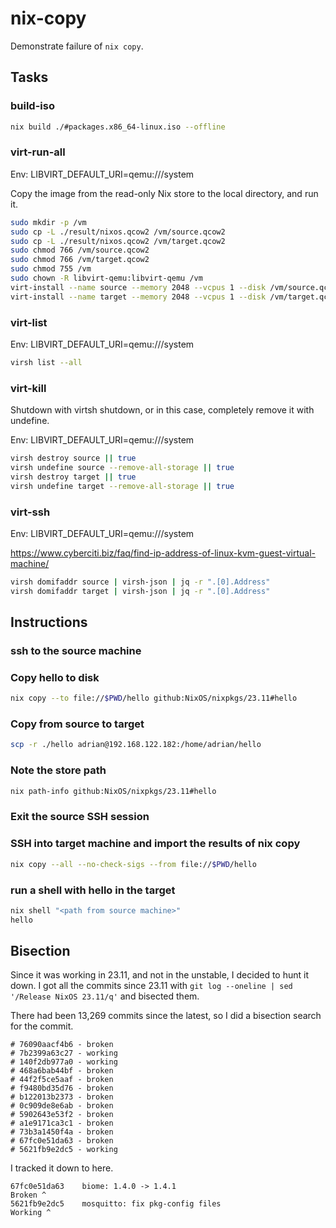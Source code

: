 # nix-copy

Demonstrate failure of `nix copy`. 

## Tasks

### build-iso

```bash
nix build ./#packages.x86_64-linux.iso --offline
```

### virt-run-all

Env: LIBVIRT_DEFAULT_URI=qemu:///system

Copy the image from the read-only Nix store to the local directory, and run it.

```bash
sudo mkdir -p /vm
sudo cp -L ./result/nixos.qcow2 /vm/source.qcow2
sudo cp -L ./result/nixos.qcow2 /vm/target.qcow2
sudo chmod 766 /vm/source.qcow2
sudo chmod 766 /vm/target.qcow2
sudo chmod 755 /vm
sudo chown -R libvirt-qemu:libvirt-qemu /vm
virt-install --name source --memory 2048 --vcpus 1 --disk /vm/source.qcow2,bus=sata --import --os-variant nixos-unknown --network default --noautoconsole
virt-install --name target --memory 2048 --vcpus 1 --disk /vm/target.qcow2,bus=sata --import --os-variant nixos-unknown --network default --noautoconsole
```

### virt-list

Env: LIBVIRT_DEFAULT_URI=qemu:///system

```bash
virsh list --all
```

### virt-kill

Shutdown with virtsh shutdown, or in this case, completely remove it with undefine.

Env: LIBVIRT_DEFAULT_URI=qemu:///system

```bash
virsh destroy source || true
virsh undefine source --remove-all-storage || true
virsh destroy target || true
virsh undefine target --remove-all-storage || true
```

### virt-ssh

Env: LIBVIRT_DEFAULT_URI=qemu:///system

https://www.cyberciti.biz/faq/find-ip-address-of-linux-kvm-guest-virtual-machine/

```bash
virsh domifaddr source | virsh-json | jq -r ".[0].Address"
virsh domifaddr target | virsh-json | jq -r ".[0].Address"
```

## Instructions

### ssh to the source machine

### Copy hello to disk

```bash
nix copy --to file://$PWD/hello github:NixOS/nixpkgs/23.11#hello
```

### Copy from source to target

```bash
scp -r ./hello adrian@192.168.122.182:/home/adrian/hello
```

### Note the store path

```bash
nix path-info github:NixOS/nixpkgs/23.11#hello
```

### Exit the source SSH session

### SSH into target machine and import the results of nix copy

```bash
nix copy --all --no-check-sigs --from file://$PWD/hello
```

### run a shell with hello in the target

```bash
nix shell "<path from source machine>"
hello
```

## Bisection

Since it was working in 23.11, and not in the unstable, I decided to hunt it down. I got all the commits since 23.11 with `git log --oneline | sed '/Release NixOS 23.11/q'` and bisected them.

There had been 13,269 commits since the latest, so I did a bisection search for the commit.

```
# 76090aacf4b6 - broken
# 7b2399a63c27 - working
# 140f2db977a0 - working
# 468a6bab44bf - broken
# 44f2f5ce5aaf - broken
# f9480bd35d76 - broken
# b122013b2373 - broken
# 0c909de8e6ab - broken
# 5902643e53f2 - broken
# a1e9171ca3c1 - broken
# 73b3a1450f4a - broken
# 67fc0e51da63 - broken
# 5621fb9e2dc5 - working
```

I tracked it down to here. 

```
67fc0e51da63    biome: 1.4.0 -> 1.4.1
Broken ^
5621fb9e2dc5	mosquitto: fix pkg-config files
Working ^
```
